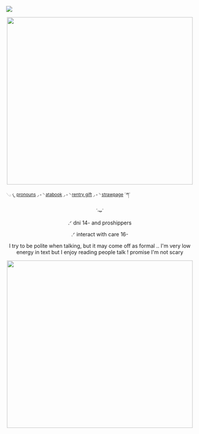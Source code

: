 ![](https://komarev.com/ghpvc/?username=eggisyum&color=blue&style=plastic&label=genjutsu'd)
<p align="center"> <img width="500" height="450" src="https://github.com/user-attachments/assets/3778ca50-f14b-45e2-9471-e6c4ee56ed3e">
 
 <sub>     𓂅   𐔌  [pronouns](https://en.pronouns.page/@eggisyum)  ◞  ༝  ◝  [atabook](https://atabook.org/control/messages)  ◞  ༝ ◝  [rentry gift](https://rentry.co/kakashiism)  ◞  ༝ ◝  [strawpage](https://eggisyum.straw.page)  ´ཀ` <sub/> 

<p align="center"> ˙𐃷˙
<p align="center"> .ᐟ dni 14- and proshippers 
 <p align="center"> .ᐟ interact with care 16- 
<p align="center"> I try to be polite when talking, but it may come off as formal .. I'm very low energy in text but I enjoy reading people talk ! promise I'm not scary 

<p align="center"> <img width="500" height="450" src="https://github.com/user-attachments/assets/433c34f6-f769-4baa-94fa-1529e7b4c58f"><img width="1225" " 
